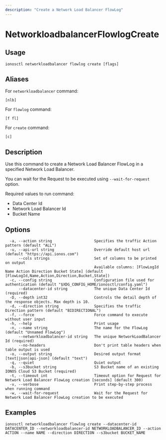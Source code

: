 ```yaml
---
description: "Create a Network Load Balancer FlowLog"
---
```


# NetworkloadbalancerFlowlogCreate

## Usage

```text
ionosctl networkloadbalancer flowlog create [flags]
```

## Aliases

For `networkloadbalancer` command:

```text
[nlb]
```

For `flowlog` command:

```text
[f fl]
```

For `create` command:

```text
[c]
```

## Description

Use this command to create a Network Load Balancer FlowLog in a specified Network Load Balancer.

You can wait for the Request to be executed using `--wait-for-request` option.

Required values to run command:

* Data Center Id
* Network Load Balancer Id
* Bucket Name

## Options

```text
  -a, --action string                   Specifies the traffic Action pattern (default "ALL")
  -u, --api-url string                  Override default host url (default "https://api.ionos.com")
      --cols strings                    Set of columns to be printed on output 
                                        Available columns: [FlowLogId Name Action Direction Bucket State] (default [FlowLogId,Name,Action,Direction,Bucket,State])
  -c, --config string                   Configuration file used for authentication (default "$XDG_CONFIG_HOME/ionosctl/config.yaml")
      --datacenter-id string            The unique Data Center Id (required)
  -D, --depth int32                     Controls the detail depth of the response objects. Max depth is 10.
  -d, --direction string                Specifies the traffic Direction pattern (default "BIDIRECTIONAL")
  -f, --force                           Force command to execute without user input
  -h, --help                            Print usage
  -n, --name string                     The name for the FlowLog (default "Unnamed FlowLog")
      --networkloadbalancer-id string   The unique NetworkLoadBalancer Id (required)
      --no-headers                      Don't print table headers when table output is used
  -o, --output string                   Desired output format [text|json|api-json] (default "text")
  -q, --quiet                           Quiet output
  -b, --s3bucket string                 S3 Bucket name of an existing IONOS Cloud S3 Bucket (required)
  -t, --timeout int                     Timeout option for Request for Network Load Balancer FlowLog creation [seconds] (default 300)
  -v, --verbose                         Print step-by-step process when running command
  -w, --wait-for-request                Wait for the Request for Network Load Balancer FlowLog creation to be executed
```

## Examples

```text
ionosctl networkloadbalancer flowlog create --datacenter-id DATACENTER_ID --networkloadbalancer-id NETWORKLOADBALANCER_ID --action ACTION --name NAME --direction DIRECTION --s3bucket BUCKET_NAME
```

